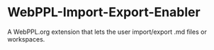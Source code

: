 # WebPPL-Import-Export-Enabler
A WebPPL.org extension that lets the user import/export .md files or workspaces.
